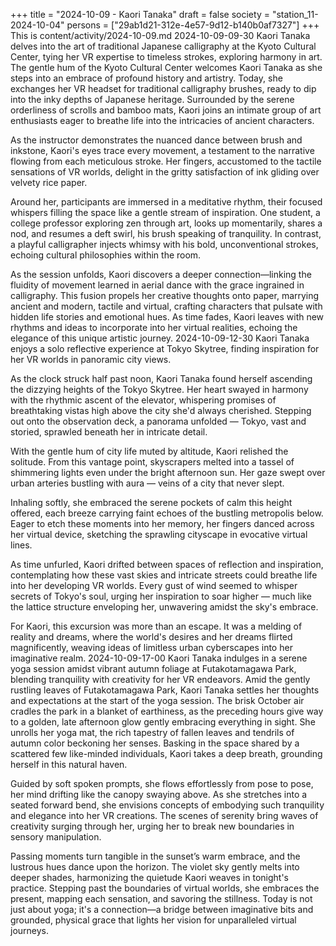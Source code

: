 +++
title = "2024-10-09 - Kaori Tanaka"
draft = false
society = "station_11-2024-10-04"
persons = ["29ab1d21-312e-4e57-9d12-b140b0af7327"]
+++
This is content/activity/2024-10-09.md
2024-10-09-09-30
Kaori Tanaka delves into the art of traditional Japanese calligraphy at the Kyoto Cultural Center, tying her VR expertise to timeless strokes, exploring harmony in art.
The gentle hum of the Kyoto Cultural Center welcomes Kaori Tanaka as she steps into an embrace of profound history and artistry. Today, she exchanges her VR headset for traditional calligraphy brushes, ready to dip into the inky depths of Japanese heritage. Surrounded by the serene orderliness of scrolls and bamboo mats, Kaori joins an intimate group of art enthusiasts eager to breathe life into the intricacies of ancient characters.

As the instructor demonstrates the nuanced dance between brush and inkstone, Kaori's eyes trace every movement, a testament to the narrative flowing from each meticulous stroke. Her fingers, accustomed to the tactile sensations of VR worlds, delight in the gritty satisfaction of ink gliding over velvety rice paper.

Around her, participants are immersed in a meditative rhythm, their focused whispers filling the space like a gentle stream of inspiration. One student, a college professor exploring zen through art, looks up momentarily, shares a nod, and resumes a deft swirl, his brush speaking of tranquility. In contrast, a playful calligrapher injects whimsy with his bold, unconventional strokes, echoing cultural philosophies within the room.

As the session unfolds, Kaori discovers a deeper connection—linking the fluidity of movement learned in aerial dance with the grace ingrained in calligraphy. This fusion propels her creative thoughts onto paper, marrying ancient and modern, tactile and virtual, crafting characters that pulsate with hidden life stories and emotional hues. As time fades, Kaori leaves with new rhythms and ideas to incorporate into her virtual realities, echoing the elegance of this unique artistic journey.
2024-10-09-12-30
Kaori Tanaka enjoys a solo reflective experience at Tokyo Skytree, finding inspiration for her VR worlds in panoramic city views.


As the clock struck half past noon, Kaori Tanaka found herself ascending the dizzying heights of the Tokyo Skytree. Her heart swayed in harmony with the rhythmic ascent of the elevator, whispering promises of breathtaking vistas high above the city she'd always cherished. Stepping out onto the observation deck, a panorama unfolded — Tokyo, vast and storied, sprawled beneath her in intricate detail.

With the gentle hum of city life muted by altitude, Kaori relished the solitude. From this vantage point, skyscrapers melted into a tassel of shimmering lights even under the bright afternoon sun. Her gaze swept over urban arteries bustling with aura — veins of a city that never slept.

Inhaling softly, she embraced the serene pockets of calm this height offered, each breeze carrying faint echoes of the bustling metropolis below. Eager to etch these moments into her memory, her fingers danced across her virtual device, sketching the sprawling cityscape in evocative virtual lines.

As time unfurled, Kaori drifted between spaces of reflection and inspiration, contemplating how these vast skies and intricate streets could breathe life into her developing VR worlds. Every gust of wind seemed to whisper secrets of Tokyo's soul, urging her inspiration to soar higher — much like the lattice structure enveloping her, unwavering amidst the sky's embrace.

For Kaori, this excursion was more than an escape. It was a melding of reality and dreams, where the world's desires and her dreams flirted magnificently, weaving ideas of limitless urban cyberscapes into her imaginative realm.
2024-10-09-17-00
Kaori Tanaka indulges in a serene yoga session amidst vibrant autumn foliage at Futakotamagawa Park, blending tranquility with creativity for her VR endeavors.
Amid the gently rustling leaves of Futakotamagawa Park, Kaori Tanaka settles her thoughts and expectations at the start of the yoga session. The brisk October air cradles the park in a blanket of earthiness, as the preceding hours give way to a golden, late afternoon glow gently embracing everything in sight. She unrolls her yoga mat, the rich tapestry of fallen leaves and tendrils of autumn color beckoning her senses. Basking in the space shared by a scattered few like-minded individuals, Kaori takes a deep breath, grounding herself in this natural haven. 

Guided by soft spoken prompts, she flows effortlessly from pose to pose, her mind drifting like the canopy swaying above. As she stretches into a seated forward bend, she envisions concepts of embodying such tranquility and elegance into her VR creations. The scenes of serenity bring waves of creativity surging through her, urging her to break new boundaries in sensory manipulation. 

Passing moments turn tangible in the sunset’s warm embrace, and the lustrous hues dance upon the horizon. The violet sky gently melts into deeper shades, harmonizing the quietude Kaori weaves in tonight's practice. Stepping past the boundaries of virtual worlds, she embraces the present, mapping each sensation, and savoring the stillness. Today is not just about yoga; it's a connection—a bridge between imaginative bits and grounded, physical grace that lights her vision for unparalleled virtual journeys.
